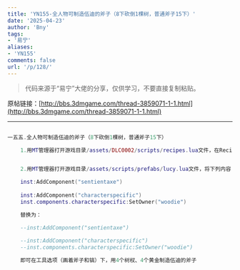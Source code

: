 ```yaml
---
title: 'YN155-全人物可制造伍迪的斧子（8下砍倒1棵树，普通斧子15下）'
date: '2025-04-23'
author: 'Bny'
tags:
- '易宁'
aliases:
- 'YN155'
comments: false
url: '/p/128/'
---
```


> 代码来源于“易宁”大佬的分享，仅供学习，不要直接复制粘贴。

原帖链接：[http://bbs.3dmgame.com/thread-3859071-1-1.html](http://bbs.3dmgame.com/thread-3859071-1-1.html)

---

```lua  

一五五.全人物可制造伍迪的斧子（8下砍倒1棵树，普通斧子15下）

	1.用MT管理器打开游戏目录/assets/DLC0002/scripts/recipes.lua文件，在Recipe("razor", {Ingredient("twigs", 2), Ingredient("flint", 2)}, RECIPETABS.TOOLS,  TECH.SCIENCE_ONE)的下一行插入Recipe("Lucy", {Ingredient("twigs", 4), Ingredient("goldnugget", 4)}, RECIPETABS.TOOLS,  TECH.SCIENCE_ONE)


	2.用MT管理器打开游戏目录/assets/scripts/prefabs/lucy.lua文件，将下列内容：

	inst:AddComponent("sentientaxe")
	
	inst:AddComponent("characterspecific")
	inst.components.characterspecific:SetOwner("woodie")

	替换为：

	--inst:AddComponent("sentientaxe")
	
	--inst:AddComponent("characterspecific")
	--inst.components.characterspecific:SetOwner("woodie")

	即可在工具选项（画着斧子和镐）下，用4个树杈、4个黄金制造伍迪的斧子

```  

